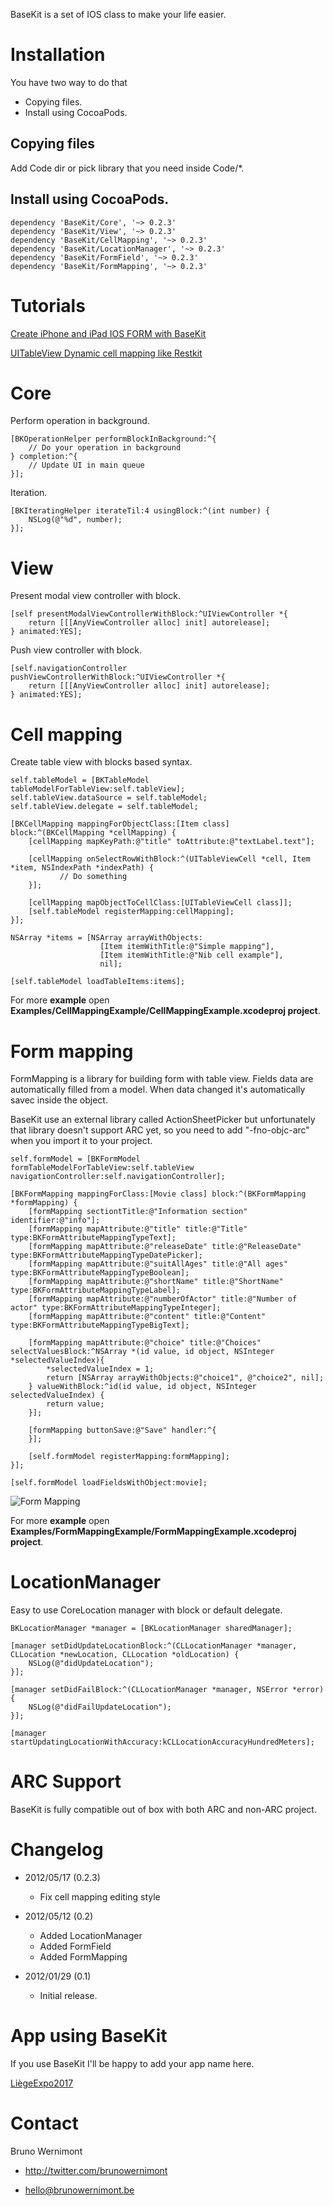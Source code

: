 BaseKit is a set of IOS class to make your life easier.

# Installation

You have two way to do that

* Copying files.
* Install using CocoaPods.

## Copying files

Add Code dir or pick library that you need inside Code/*.

## Install using CocoaPods.

    dependency 'BaseKit/Core', '~> 0.2.3'
    dependency 'BaseKit/View', '~> 0.2.3'
    dependency 'BaseKit/CellMapping', '~> 0.2.3'
    dependency 'BaseKit/LocationManager', '~> 0.2.3'
    dependency 'BaseKit/FormField', '~> 0.2.3'
    dependency 'BaseKit/FormMapping', '~> 0.2.3'

# Tutorials

[Create iPhone and iPad IOS FORM with BaseKit](http://blog.brunowernimont.be/2012/05/12/create_ios_form_easily_with_basekit.html)

[UITableView Dynamic cell mapping like Restkit](http://blog.brunowernimont.be/2012/01/08_uitableview_dynamic_cell_mapping_like_restkit.html)

# Core

Perform operation in background.

	[BKOperationHelper performBlockInBackground:^{
        // Do your operation in background
    } completion:^{
        // Update UI in main queue
    }];

Iteration.

	[BKIteratingHelper iterateTil:4 usingBlock:^(int number) {
        NSLog(@"%d", number);
    }];

# View

Present modal view controller with block.

    [self presentModalViewControllerWithBlock:^UIViewController *{
     	return [[[AnyViewController alloc] init] autorelease];
	} animated:YES];

Push view controller with block.

	[self.navigationController pushViewControllerWithBlock:^UIViewController *{
        return [[[AnyViewController alloc] init] autorelease];
    } animated:YES];

# Cell mapping

Create table view with blocks based syntax.

	self.tableModel = [BKTableModel tableModelForTableView:self.tableView];
	self.tableView.dataSource = self.tableModel;
	self.tableView.delegate = self.tableModel;

    [BKCellMapping mappingForObjectClass:[Item class] block:^(BKCellMapping *cellMapping) {
        [cellMapping mapKeyPath:@"title" toAttribute:@"textLabel.text"];

        [cellMapping onSelectRowWithBlock:^(UITableViewCell *cell, Item *item, NSIndexPath *indexPath) {
	           // Do something
        }];

        [cellMapping mapObjectToCellClass:[UITableViewCell class]];
        [self.tableModel registerMapping:cellMapping];
    }];

	NSArray *items = [NSArray arrayWithObjects:
                      	[Item itemWithTitle:@"Simple mapping"],
                      	[Item itemWithTitle:@"Nib cell example"],
                        nil];
    
	[self.tableModel loadTableItems:items];

For more **example** open **Examples/CellMappingExample/CellMappingExample.xcodeproj project**.

# Form mapping

FormMapping is a library for building form with table view. Fields data are automatically filled from a model. When data changed it's automatically savec inside the object.

BaseKit use an external library called ActionSheetPicker but unfortunately that library doesn't support ARC yet, so you need to add "-fno-objc-arc" when you import it to your project.

	self.formModel = [BKFormModel formTableModelForTableView:self.tableView navigationController:self.navigationController];
    
    [BKFormMapping mappingForClass:[Movie class] block:^(BKFormMapping *formMapping) {
        [formMapping sectiontTitle:@"Information section" identifier:@"info"];
        [formMapping mapAttribute:@"title" title:@"Title" type:BKFormAttributeMappingTypeText];
        [formMapping mapAttribute:@"releaseDate" title:@"ReleaseDate" type:BKFormAttributeMappingTypeDatePicker];
        [formMapping mapAttribute:@"suitAllAges" title:@"All ages" type:BKFormAttributeMappingTypeBoolean];
        [formMapping mapAttribute:@"shortName" title:@"ShortName" type:BKFormAttributeMappingTypeLabel];
        [formMapping mapAttribute:@"numberOfActor" title:@"Number of actor" type:BKFormAttributeMappingTypeInteger];
        [formMapping mapAttribute:@"content" title:@"Content" type:BKFormAttributeMappingTypeBigText];
        
        [formMapping mapAttribute:@"choice" title:@"Choices" selectValuesBlock:^NSArray *(id value, id object, NSInteger *selectedValueIndex){
            *selectedValueIndex = 1;
            return [NSArray arrayWithObjects:@"choice1", @"choice2", nil];
        } valueWithBlock:^id(id value, id object, NSInteger selectedValueIndex) {
            return value;
        }];
        
        [formMapping buttonSave:@"Save" handler:^{
        }];
        
        [self.formModel registerMapping:formMapping];
    }];
    
    [self.formModel loadFieldsWithObject:movie];

![Form Mapping](https://github.com/brunow/BaseKit/raw/master/form-mapping.png)

For more **example** open **Examples/FormMappingExample/FormMappingExample.xcodeproj project**.

# LocationManager

Easy to use CoreLocation manager with block or default delegate.

    BKLocationManager *manager = [BKLocationManager sharedManager];
    
    [manager setDidUpdateLocationBlock:^(CLLocationManager *manager, CLLocation *newLocation, CLLocation *oldLocation) {
        NSLog(@"didUpdateLocation");
    }];
    
    [manager setDidFailBlock:^(CLLocationManager *manager, NSError *error) {
        NSLog(@"didFailUpdateLocation");
    }];
    
    [manager startUpdatingLocationWithAccuracy:kCLLocationAccuracyHundredMeters];


# ARC Support

BaseKit is fully compatible out of box with both ARC and non-ARC project.

# Changelog

- 2012/05/17 (0.2.3)
	- Fix cell mapping editing style

- 2012/05/12 (0.2)
	- Added LocationManager
	- Added FormField
	- Added FormMapping

- 2012/01/29 (0.1)
	- Initial release.

# App using BaseKit

If you use BaseKit I'll be happy to add your app name here.

[LiègeExpo2017](http://itunes.apple.com/fr/app/liege-expo-2017/id505451794?mt=8)

# Contact

Bruno Wernimont

- http://twitter.com/brunowernimont

- hello@brunowernimont.be